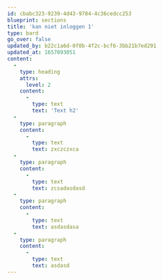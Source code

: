 ```yaml
---
id: cbabc323-9239-4d43-9784-4c36cedcc253
blueprint: sections
title: 'kan niet inloggen 1'
type: bard
go_over: false
updated_by: b22c1a6d-0f0b-4f2c-bcf6-3bb21b7ed291
updated_at: 1657893051
content:
  -
    type: heading
    attrs:
      level: 2
    content:
      -
        type: text
        text: 'Text h2'
  -
    type: paragraph
    content:
      -
        type: text
        text: zxczczxca
  -
    type: paragraph
    content:
      -
        type: text
        text: zcsadasdasd
  -
    type: paragraph
    content:
      -
        type: text
        text: asdasdasa
  -
    type: paragraph
    content:
      -
        type: text
        text: asdasd
---
```

